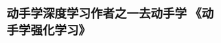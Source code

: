 

<!--
 * @version:
 * @Author:  StevenJokes https://github.com/StevenJokes
 * @Date: 2023-02-22 16:07:02
 * @LastEditors:  StevenJokes https://github.com/StevenJokes
 * @LastEditTime: 2023-02-22 16:08:40
 * @Description:
 * @TODO::
 * @Reference:
-->
# 动手学深度学习作者之一去动手学 《动手学强化学习》

